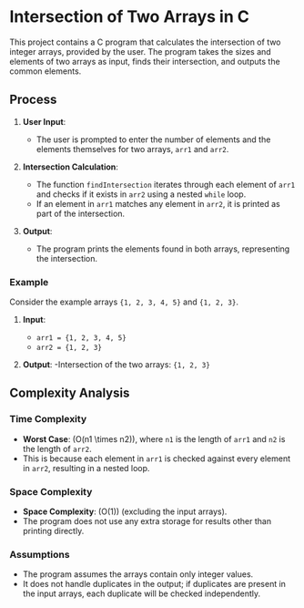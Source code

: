 # Intersection of Two Arrays in C

This project contains a C program that calculates the intersection of two integer arrays, provided by the user. The program takes the sizes and elements of two arrays as input, finds their intersection, and outputs the common elements.

## Process

1. **User Input**: 
   - The user is prompted to enter the number of elements and the elements themselves for two arrays, `arr1` and `arr2`.
   
2. **Intersection Calculation**:
   - The function `findIntersection` iterates through each element of `arr1` and checks if it exists in `arr2` using a nested `while` loop.
   - If an element in `arr1` matches any element in `arr2`, it is printed as part of the intersection.

3. **Output**:
   - The program prints the elements found in both arrays, representing the intersection.

### Example
Consider the example arrays `{1, 2, 3, 4, 5}` and `{1, 2, 3}`.

1. **Input**:
   - `arr1 = {1, 2, 3, 4, 5}`
   - `arr2 = {1, 2, 3}`
   
2. **Output**:
   -Intersection of the two arrays: `{1, 2, 3}`

## Complexity Analysis

### Time Complexity
- **Worst Case**: \(O(n1 \times n2)\), where `n1` is the length of `arr1` and `n2` is the length of `arr2`.
- This is because each element in `arr1` is checked against every element in `arr2`, resulting in a nested loop.

### Space Complexity
- **Space Complexity**: \(O(1)\) (excluding the input arrays).
- The program does not use any extra storage for results other than printing directly.

### Assumptions
- The program assumes the arrays contain only integer values.
- It does not handle duplicates in the output; if duplicates are present in the input arrays, each duplicate will be checked independently.


